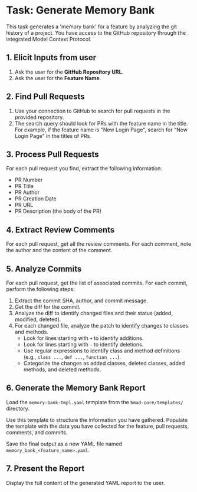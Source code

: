 # Task: Generate Memory Bank

This task generates a 'memory bank' for a feature by analyzing the git history of a project. You have access to the GitHub repository through the integrated Model Context Protocol.

## 1. Elicit Inputs from user

1.  Ask the user for the **GitHub Repository URL**.
2.  Ask the user for the **Feature Name**.

## 2. Find Pull Requests

1.  Use your connection to GitHub to search for pull requests in the provided repository.
2.  The search query should look for PRs with the feature name in the title. For example, if the feature name is "New Login Page", search for "New Login Page" in the titles of PRs.

## 3. Process Pull Requests

For each pull request you find, extract the following information:

-   PR Number
-   PR Title
-   PR Author
-   PR Creation Date
-   PR URL
-   PR Description (the body of the PR)

## 4. Extract Review Comments

For each pull request, get all the review comments. For each comment, note the author and the content of the comment.

## 5. Analyze Commits

For each pull request, get the list of associated commits. For each commit, perform the following steps:

1.  Extract the commit SHA, author, and commit message.
2.  Get the diff for the commit.
3.  Analyze the diff to identify changed files and their status (added, modified, deleted).
4.  For each changed file, analyze the patch to identify changes to classes and methods.
    -   Look for lines starting with `+` to identify additions.
    -   Look for lines starting with `-` to identify deletions.
    -   Use regular expressions to identify class and method definitions (e.g., `class ...`, `def ...`, `function ...`).
    -   Categorize the changes as added classes, deleted classes, added methods, and deleted methods.

## 6. Generate the Memory Bank Report

Load the `memory-bank-tmpl.yaml` template from the `bmad-core/templates/` directory.

Use this template to structure the information you have gathered. Populate the template with the data you have collected for the feature, pull requests, comments, and commits.

Save the final output as a new YAML file named `memory_bank_<feature_name>.yaml`.

## 7. Present the Report

Display the full content of the generated YAML report to the user.
